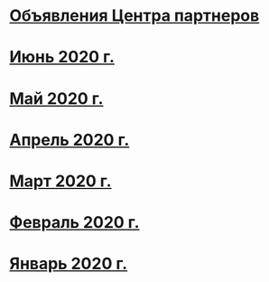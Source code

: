 # [Объявления Центра партнеров](index.md)
# [Июнь 2020 г.](2020-june.md)
# [Май 2020 г.](2020-may.md)
# [Апрель 2020 г.](2020-april.md)
# [Март 2020 г.](2020-march.md)
# [Февраль 2020 г.](2020-february.md)
# [Январь 2020 г.](2020-january.md)
